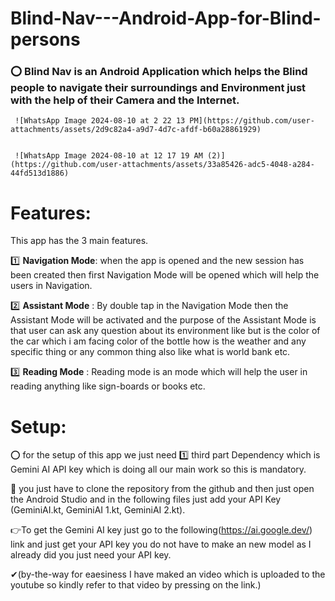 ﻿# Blind-Nav---Android-App-for-Blind-persons

  ### ⭕ Blind Nav is an Android Application which helps the Blind people to navigate their surroundings and Environment just with the help of their Camera and the Internet.
 

     ![WhatsApp Image 2024-08-10 at 2 22 13 PM](https://github.com/user-attachments/assets/2d9c82a4-a9d7-4d7c-afdf-b60a28861929)


     ![WhatsApp Image 2024-08-10 at 12 17 19 AM (2)](https://github.com/user-attachments/assets/33a85426-adc5-4048-a284-44fd513d1886)




                  

                  
                                                                      



# Features:

This app has the 3 main features.


1️⃣ **Navigation Mode**: when the app is opened and the new session has been created then first Navigation Mode will be opened which will help the users in Navigation.


2️⃣ **Assistant Mode** : By double tap in the Navigation Mode then the Assistant Mode will be activated and the purpose of the Assistant Mode is that user can ask any question about its 
environment like but is the color of the car which i am facing color of the bottle how is the weather and any specific thing or any common thing also like what is world bank etc.


3️⃣ **Reading Mode** : Reading mode is an mode which will help the user in reading anything like sign-boards or books etc.




# Setup:



⭕ for the setup of this app we just need 1️⃣ third part Dependency which is Gemini AI API key which is doing all our main work so this is mandatory.

🔎 you just have to clone the repository from the github and then just open the Android Studio and in the following files just add your API Key (GeminiAI.kt, GeminiAI 1.kt, GeminiAI 2.kt).


👉To get the Gemini AI key just go to the following(https://ai.google.dev/) link and just get your API key you do not have to make an new model as I already did you just need your API key.


✔(by-the-way for eaesiness I have maked an video which is uploaded to the youtube so kindly refer to that video by pressing on the link.)

